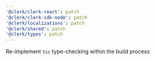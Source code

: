 ```yaml
---
'@clerk/clerk-react': patch
'@clerk/clerk-sdk-node': patch
'@clerk/localizations': patch
'@clerk/shared': patch
'@clerk/types': patch
---
```


Re-implement `tsc` type-checking within the build process
